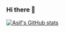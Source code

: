 ### Hi there 👋

[![Asif's GitHub stats](https://github-readme-stats.vercel.app/api?username=asifsmohammed)](https://github.com/anuraghazra/github-readme-stats)

<!--
**asifsmohammed/asifsmohammed** is a ✨ _special_ ✨ repository because its `README.md` (this file) appears on your GitHub profile.

Here are some ideas to get you started:

- 🔭 I’m currently working on ...
- 🌱 I’m currently learning ...
- 👯 I’m looking to collaborate on ...
- 🤔 I’m looking for help with ...
- 💬 Ask me about ...
- 📫 How to reach me: ...
- 😄 Pronouns: ...
- ⚡ Fun fact: ...
-->
